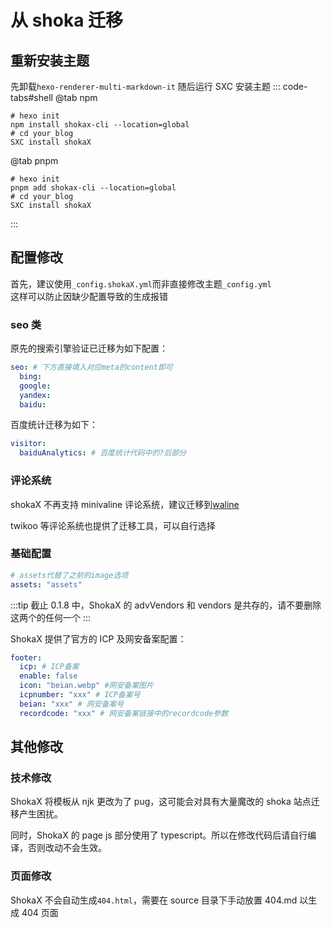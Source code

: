 # 从 shoka 迁移

## 重新安装主题

先卸载`hexo-renderer-multi-markdown-it`
随后运行 SXC 安装主题
::: code-tabs#shell
@tab npm

```shell
# hexo init
npm install shokax-cli --location=global
# cd your_blog
SXC install shokaX
```

@tab pnpm

```shell
# hexo init
pnpm add shokax-cli --location=global
# cd your_blog
SXC install shokaX
```

:::

## 配置修改

首先，建议使用`_config.shokaX.yml`而非直接修改主题`_config.yml` \
这样可以防止因缺少配置导致的生成报错

### seo 类

原先的搜索引擎验证已迁移为如下配置：

```yaml
seo: # 下方直接填入对应meta的content即可
  bing:
  google:
  yandex:
  baidu:
```

百度统计迁移为如下：

```yaml
visitor:
  baiduAnalytics: # 百度统计代码中的?后部分
```

### 评论系统

shokaX 不再支持 minivaline 评论系统，建议迁移到[waline](./comment.md#valine系评论系统)

twikoo 等评论系统也提供了迁移工具，可以自行选择

### 基础配置

```yaml
# assets代替了之前的image选项
assets: "assets"
```

:::tip
截止 0.1.8 中，ShokaX 的 advVendors 和 vendors 是共存的，请不要删除这两个的任何一个
:::

ShokaX 提供了官方的 ICP 及网安备案配置：

```yaml
footer:
  icp: # ICP备案
  enable: false
  icon: "beian.webp" #网安备案图片
  icpnumber: "xxx" # ICP备案号
  beian: "xxx" # 网安备案号
  recordcode: "xxx" # 网安备案链接中的recordcode参数
```

## 其他修改

### 技术修改

ShokaX 将模板从 njk 更改为了 pug，这可能会对具有大量魔改的 shoka 站点迁移产生困扰。

同时，ShokaX 的 page js 部分使用了 typescript。所以在修改代码后请自行编译，否则改动不会生效。

### 页面修改

ShokaX 不会自动生成`404.html`，需要在 source 目录下手动放置 404.md 以生成 404 页面
